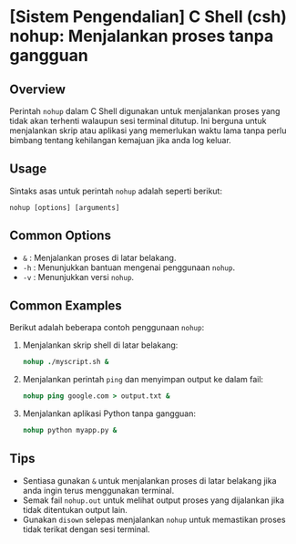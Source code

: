 # [Sistem Pengendalian] C Shell (csh) nohup: Menjalankan proses tanpa gangguan

## Overview
Perintah `nohup` dalam C Shell digunakan untuk menjalankan proses yang tidak akan terhenti walaupun sesi terminal ditutup. Ini berguna untuk menjalankan skrip atau aplikasi yang memerlukan waktu lama tanpa perlu bimbang tentang kehilangan kemajuan jika anda log keluar.

## Usage
Sintaks asas untuk perintah `nohup` adalah seperti berikut:

```
nohup [options] [arguments]
```

## Common Options
- `&` : Menjalankan proses di latar belakang.
- `-h` : Menunjukkan bantuan mengenai penggunaan `nohup`.
- `-v` : Menunjukkan versi `nohup`.

## Common Examples
Berikut adalah beberapa contoh penggunaan `nohup`:

1. Menjalankan skrip shell di latar belakang:
   ```csh
   nohup ./myscript.sh &
   ```

2. Menjalankan perintah `ping` dan menyimpan output ke dalam fail:
   ```csh
   nohup ping google.com > output.txt &
   ```

3. Menjalankan aplikasi Python tanpa gangguan:
   ```csh
   nohup python myapp.py &
   ```

## Tips
- Sentiasa gunakan `&` untuk menjalankan proses di latar belakang jika anda ingin terus menggunakan terminal.
- Semak fail `nohup.out` untuk melihat output proses yang dijalankan jika tidak ditentukan output lain.
- Gunakan `disown` selepas menjalankan `nohup` untuk memastikan proses tidak terikat dengan sesi terminal.